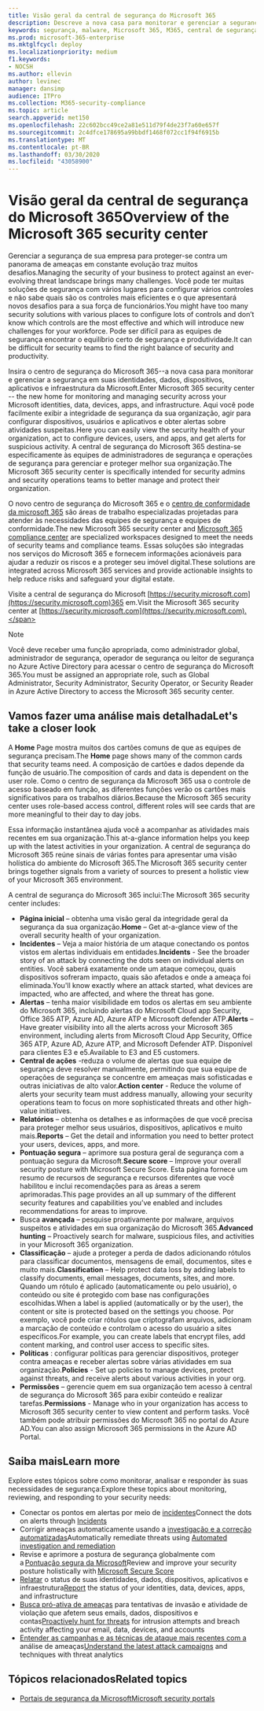 ```yaml
---
title: Visão geral da central de segurança do Microsoft 365
description: Descreve a nova casa para monitorar e gerenciar a segurança em suas identidades, dados, dispositivos e aplicativos da Microsoft.
keywords: segurança, malware, Microsoft 365, M365, central de segurança, monitor, relatório, identidades, dados, dispositivos, aplicativos
ms.prod: microsoft-365-enterprise
ms.mktglfcycl: deploy
ms.localizationpriority: medium
f1.keywords:
- NOCSH
ms.author: ellevin
author: levinec
manager: dansimp
audience: ITPro
ms.collection: M365-security-compliance
ms.topic: article
search.appverid: met150
ms.openlocfilehash: 22c602bcc49ce2a81e511d79f4de23f7a60e657f
ms.sourcegitcommit: 2c4dfce178695a99bbdf1468f072cc1f94f6915b
ms.translationtype: MT
ms.contentlocale: pt-BR
ms.lasthandoff: 03/30/2020
ms.locfileid: "43058900"
---
```

# <a name="overview-of-the-microsoft-365-security-center"></a><span data-ttu-id="18ccb-104">Visão geral da central de segurança do Microsoft 365</span><span class="sxs-lookup"><span data-stu-id="18ccb-104">Overview of the Microsoft 365 security center</span></span>

<span data-ttu-id="18ccb-105">Gerenciar a segurança de sua empresa para proteger-se contra um panorama de ameaças em constante evolução traz muitos desafios.</span><span class="sxs-lookup"><span data-stu-id="18ccb-105">Managing the security of your business to protect against an ever-evolving threat landscape brings many challenges.</span></span> <span data-ttu-id="18ccb-106">Você pode ter muitas soluções de segurança com vários lugares para configurar vários controles e não sabe quais são os controles mais eficientes e o que apresentará novos desafios para a sua força de funcionários.</span><span class="sxs-lookup"><span data-stu-id="18ccb-106">You might have too many security solutions with various places to configure lots of controls and don’t know which controls are the most effective and which will introduce new challenges for your workforce.</span></span> <span data-ttu-id="18ccb-107">Pode ser difícil para as equipes de segurança encontrar o equilíbrio certo de segurança e produtividade.</span><span class="sxs-lookup"><span data-stu-id="18ccb-107">It can be difficult for security teams to find the right balance of security and productivity.</span></span>

<span data-ttu-id="18ccb-108">Insira o centro de segurança do Microsoft 365--a nova casa para monitorar e gerenciar a segurança em suas identidades, dados, dispositivos, aplicativos e infraestrutura da Microsoft.</span><span class="sxs-lookup"><span data-stu-id="18ccb-108">Enter Microsoft 365 security center -- the new home for monitoring and managing security across your Microsoft identities, data, devices, apps, and infrastructure.</span></span> <span data-ttu-id="18ccb-109">Aqui você pode facilmente exibir a integridade de segurança da sua organização, agir para configurar dispositivos, usuários e aplicativos e obter alertas sobre atividades suspeitas.</span><span class="sxs-lookup"><span data-stu-id="18ccb-109">Here you can easily view the security health of your organization, act to configure devices, users, and apps, and get alerts for suspicious activity.</span></span> <span data-ttu-id="18ccb-110">A central de segurança do Microsoft 365 destina-se especificamente às equipes de administradores de segurança e operações de segurança para gerenciar e proteger melhor sua organização.</span><span class="sxs-lookup"><span data-stu-id="18ccb-110">The Microsoft 365 security center is specifically intended for security admins and security operations teams to better manage and protect their organization.</span></span>

<span data-ttu-id="18ccb-111">O novo centro de segurança do Microsoft 365 e o [centro de conformidade da microsoft 365](https://docs.microsoft.com/microsoft-365/compliance/microsoft-365-compliance-center) são áreas de trabalho especializadas projetadas para atender às necessidades das equipes de segurança e equipes de conformidade.</span><span class="sxs-lookup"><span data-stu-id="18ccb-111">The new Microsoft 365 security center and [Microsoft 365 compliance center](https://docs.microsoft.com/microsoft-365/compliance/microsoft-365-compliance-center) are specialized workspaces designed to meet the needs of security teams and compliance teams.</span></span> <span data-ttu-id="18ccb-112">Essas soluções são integradas nos serviços do Microsoft 365 e fornecem informações acionáveis para ajudar a reduzir os riscos e a proteger seu imóvel digital.</span><span class="sxs-lookup"><span data-stu-id="18ccb-112">These solutions are integrated across Microsoft 365 services and provide actionable insights to help reduce risks and safeguard your digital estate.</span></span>

<span data-ttu-id="18ccb-113">Visite a central de segurança do Microsoft [https://security.microsoft.com](https://security.microsoft.com)365 em.</span><span class="sxs-lookup"><span data-stu-id="18ccb-113">Visit the Microsoft 365 security center at [https://security.microsoft.com](https://security.microsoft.com).</span></span> 

> [!NOTE]
> <span data-ttu-id="18ccb-114">Você deve receber uma função apropriada, como administrador global, administrador de segurança, operador de segurança ou leitor de segurança no Azure Active Directory para acessar o centro de segurança do Microsoft 365.</span><span class="sxs-lookup"><span data-stu-id="18ccb-114">You must be assigned an appropriate role, such as Global Administrator, Security Administrator, Security Operator, or Security Reader in Azure Active Directory to access the Microsoft 365 security center.</span></span>


## <a name="lets-take-a-closer-look"></a><span data-ttu-id="18ccb-115">Vamos fazer uma análise mais detalhada</span><span class="sxs-lookup"><span data-stu-id="18ccb-115">Let's take a closer look</span></span>

<span data-ttu-id="18ccb-116">A **Home** Page mostra muitos dos cartões comuns de que as equipes de segurança precisam.</span><span class="sxs-lookup"><span data-stu-id="18ccb-116">The **Home** page shows many of the common cards that security teams need.</span></span> <span data-ttu-id="18ccb-117">A composição de cartões e dados depende da função de usuário.</span><span class="sxs-lookup"><span data-stu-id="18ccb-117">The composition of cards and data is dependent on the user role.</span></span> <span data-ttu-id="18ccb-118">Como o centro de segurança da Microsoft 365 usa o controle de acesso baseado em função, as diferentes funções verão os cartões mais significativos para os trabalhos diários.</span><span class="sxs-lookup"><span data-stu-id="18ccb-118">Because the Microsoft 365 security center uses role-based access control, different roles will see cards that are more meaningful to their day to day jobs.</span></span>  

<span data-ttu-id="18ccb-119">Essa informação instantânea ajuda você a acompanhar as atividades mais recentes em sua organização.</span><span class="sxs-lookup"><span data-stu-id="18ccb-119">This at-a-glance information helps you keep up with the latest activities in your organization.</span></span> <span data-ttu-id="18ccb-120">A central de segurança do Microsoft 365 reúne sinais de várias fontes para apresentar uma visão holística do ambiente do Microsoft 365.</span><span class="sxs-lookup"><span data-stu-id="18ccb-120">The Microsoft 365 security center brings together signals from a variety of sources to present a holistic view of your Microsoft 365 environment.</span></span>

<span data-ttu-id="18ccb-121">A central de segurança do Microsoft 365 inclui:</span><span class="sxs-lookup"><span data-stu-id="18ccb-121">The Microsoft 365 security center includes:</span></span>

* <span data-ttu-id="18ccb-122">**Página inicial** – obtenha uma visão geral da integridade geral da segurança da sua organização.</span><span class="sxs-lookup"><span data-stu-id="18ccb-122">**Home** – Get at-a-glance view of the overall security health of your organization.</span></span>
* <span data-ttu-id="18ccb-123">**Incidentes** – Veja a maior história de um ataque conectando os pontos vistos em alertas individuais em entidades.</span><span class="sxs-lookup"><span data-stu-id="18ccb-123">**Incidents** - See the broader story of an attack by connecting the dots seen on individual alerts on entities.</span></span> <span data-ttu-id="18ccb-124">Você saberá exatamente onde um ataque começou, quais dispositivos sofreram impacto, quais são afetados e onde a ameaça foi eliminada.</span><span class="sxs-lookup"><span data-stu-id="18ccb-124">You'll know exactly where an attack started, what devices are impacted, who are affected, and where the threat has gone.</span></span>
* <span data-ttu-id="18ccb-125">**Alertas** – tenha maior visibilidade em todos os alertas em seu ambiente do Microsoft 365, incluindo alertas do Microsoft Cloud app Security, Office 365 ATP, Azure AD, Azure ATP e Microsoft defender ATP.</span><span class="sxs-lookup"><span data-stu-id="18ccb-125">**Alerts** – Have greater visibility into all the alerts across your Microsoft 365 environment, including alerts from Microsoft Cloud App Security, Office 365 ATP, Azure AD, Azure ATP, and Microsoft Defender ATP.</span></span> <span data-ttu-id="18ccb-126">Disponível para clientes E3 e e5.</span><span class="sxs-lookup"><span data-stu-id="18ccb-126">Available to E3 and E5 customers.</span></span>  
* <span data-ttu-id="18ccb-127">**Central de ações** -reduza o volume de alertas que sua equipe de segurança deve resolver manualmente, permitindo que sua equipe de operações de segurança se concentre em ameaças mais sofisticadas e outras iniciativas de alto valor.</span><span class="sxs-lookup"><span data-stu-id="18ccb-127">**Action center** - Reduce the volume of alerts your security team must address manually, allowing your security operations team to focus on more sophisticated threats and other high-value initiatives.</span></span>
* <span data-ttu-id="18ccb-128">**Relatórios** – obtenha os detalhes e as informações de que você precisa para proteger melhor seus usuários, dispositivos, aplicativos e muito mais.</span><span class="sxs-lookup"><span data-stu-id="18ccb-128">**Reports** – Get the detail and information you need to better protect your users, devices, apps, and more.</span></span>
* <span data-ttu-id="18ccb-129">**Pontuação segura** – aprimore sua postura geral de segurança com a pontuação segura da Microsoft.</span><span class="sxs-lookup"><span data-stu-id="18ccb-129">**Secure score** – Improve your overall security posture with Microsoft Secure Score.</span></span> <span data-ttu-id="18ccb-130">Esta página fornece um resumo de recursos de segurança e recursos diferentes que você habilitou e inclui recomendações para as áreas a serem aprimoradas.</span><span class="sxs-lookup"><span data-stu-id="18ccb-130">This page provides an all up summary of the different security features and capabilities you’ve enabled and includes recommendations for areas to improve.</span></span>
* <span data-ttu-id="18ccb-131">Busca **avançada** – pesquise proativamente por malware, arquivos suspeitos e atividades em sua organização do Microsoft 365.</span><span class="sxs-lookup"><span data-stu-id="18ccb-131">**Advanced hunting** – Proactively search for malware, suspicious files, and activities in your Microsoft 365 organization.</span></span>
* <span data-ttu-id="18ccb-132">**Classificação** – ajude a proteger a perda de dados adicionando rótulos para classificar documentos, mensagens de email, documentos, sites e muito mais.</span><span class="sxs-lookup"><span data-stu-id="18ccb-132">**Classification** – Help protect data loss by adding labels to classify documents, email messages, documents, sites, and more.</span></span> <span data-ttu-id="18ccb-133">Quando um rótulo é aplicado (automaticamente ou pelo usuário), o conteúdo ou site é protegido com base nas configurações escolhidas.</span><span class="sxs-lookup"><span data-stu-id="18ccb-133">When a label is applied (automatically or by the user), the content or site is protected based on the settings you choose.</span></span> <span data-ttu-id="18ccb-134">Por exemplo, você pode criar rótulos que criptografam arquivos, adicionam a marcação de conteúdo e controlam o acesso do usuário a sites específicos.</span><span class="sxs-lookup"><span data-stu-id="18ccb-134">For example, you can create labels that encrypt files, add content marking, and control user access to specific sites.</span></span>
* <span data-ttu-id="18ccb-135">**Políticas** : configurar políticas para gerenciar dispositivos, proteger contra ameaças e receber alertas sobre várias atividades em sua organização.</span><span class="sxs-lookup"><span data-stu-id="18ccb-135">**Policies** - Set up policies to manage devices, protect against threats, and receive alerts about various activities in your org.</span></span>
* <span data-ttu-id="18ccb-136">**Permissões** – gerencie quem em sua organização tem acesso à central de segurança do Microsoft 365 para exibir conteúdo e realizar tarefas.</span><span class="sxs-lookup"><span data-stu-id="18ccb-136">**Permissions** - Manage who in your organization has access to Microsoft 365 security center to view content and perform tasks.</span></span> <span data-ttu-id="18ccb-137">Você também pode atribuir permissões do Microsoft 365 no portal do Azure AD.</span><span class="sxs-lookup"><span data-stu-id="18ccb-137">You can also assign Microsoft 365 permissions in the Azure AD Portal.</span></span>

## <a name="learn-more"></a><span data-ttu-id="18ccb-138">Saiba mais</span><span class="sxs-lookup"><span data-stu-id="18ccb-138">Learn more</span></span> 

<span data-ttu-id="18ccb-139">Explore estes tópicos sobre como monitorar, analisar e responder às suas necessidades de segurança:</span><span class="sxs-lookup"><span data-stu-id="18ccb-139">Explore these topics about monitoring, reviewing, and responding to your security needs:</span></span>
- <span data-ttu-id="18ccb-140">Conectar os pontos em alertas por meio de [incidentes](incident-queue.md)</span><span class="sxs-lookup"><span data-stu-id="18ccb-140">Connect the dots on alerts through [Incidents](incident-queue.md)</span></span>
- <span data-ttu-id="18ccb-141">Corrigir ameaças automaticamente usando a [investigação e a correção automatizadas](mtp-autoir.md)</span><span class="sxs-lookup"><span data-stu-id="18ccb-141">Automatically remediate threats using [Automated investigation and remediation](mtp-autoir.md)</span></span>
- <span data-ttu-id="18ccb-142">Revise e aprimore a postura de segurança globalmente com a [Pontuação segura da Microsoft](microsoft-secure-score.md)</span><span class="sxs-lookup"><span data-stu-id="18ccb-142">Review and improve your security posture holistically with [Microsoft Secure Score](microsoft-secure-score.md)</span></span>
- <span data-ttu-id="18ccb-143">[Relatar](monitoring-and-reporting.md) o status de suas identidades, dados, dispositivos, aplicativos e infraestrutura</span><span class="sxs-lookup"><span data-stu-id="18ccb-143">[Report](monitoring-and-reporting.md) the status of your identities, data, devices, apps, and infrastructure</span></span>
- <span data-ttu-id="18ccb-144">[Busca pró-ativa de ameaças](advanced-hunting-overview.md) para tentativas de invasão e atividade de violação que afetem seus emails, dados, dispositivos e contas</span><span class="sxs-lookup"><span data-stu-id="18ccb-144">[Proactively hunt for threats](advanced-hunting-overview.md) for intrusion attempts and breach activity affecting your email, data, devices, and accounts</span></span>
- <span data-ttu-id="18ccb-145">[Entender as campanhas e as técnicas de ataque mais recentes com a](latest-attack-campaigns.md) análise de ameaças</span><span class="sxs-lookup"><span data-stu-id="18ccb-145">[Understand the latest attack campaigns](latest-attack-campaigns.md) and techniques with threat analytics</span></span>

## <a name="related-topics"></a><span data-ttu-id="18ccb-146">Tópicos relacionados</span><span class="sxs-lookup"><span data-stu-id="18ccb-146">Related topics</span></span>
- [<span data-ttu-id="18ccb-147">Portais de segurança da Microsoft</span><span class="sxs-lookup"><span data-stu-id="18ccb-147">Microsoft security portals</span></span>](portals.md)

